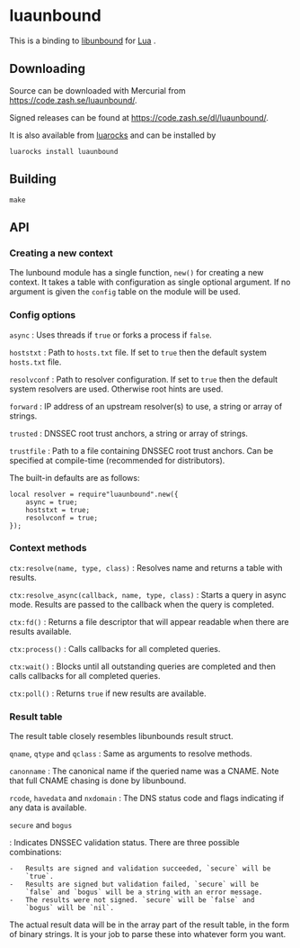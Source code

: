 luaunbound
==========

This is a binding to [libunbound](https://unbound.net/) for
[Lua](https://www.lua.org/) .

Downloading
-----------

Source can be downloaded with Mercurial from
<https://code.zash.se/luaunbound/>.

Signed releases can be found at <https://code.zash.se/dl/luaunbound/>.

It is also available from [luarocks](https://luarocks.org/) and can be
installed by

    luarocks install luaunbound

Building
--------

    make

API
---

### Creating a new context

The lunbound module has a single function, `new()` for creating a new
context. It takes a table with configuration as single optional
argument. If no argument is given the `config` table on the module will
be used.

### Config options

`async`
:   Uses threads if `true` or forks a process if `false`.

`hoststxt`
:   Path to `hosts.txt` file. If set to `true` then the default system
    `hosts.txt` file.

`resolvconf`
:   Path to resolver configuration. If set to `true` then the default
    system resolvers are used. Otherwise root hints are used.

`forward`
:   IP address of an upstream resolver(s) to use, a string or array of
    strings.

`trusted`
:   DNSSEC root trust anchors, a string or array of strings.

`trustfile`
:   Path to a file containing DNSSEC root trust anchors. Can be
    specified at compile-time (recommended for distributors).

The built-in defaults are as follows:

``` {.lua}
local resolver = require"luaunbound".new({
    async = true;
    hoststxt = true;
    resolvconf = true;
});
```

### Context methods

`ctx:resolve(name, type, class)`
:   Resolves name and returns a table with results.

`ctx:resolve_async(callback, name, type, class)`
:   Starts a query in async mode. Results are passed to the callback
    when the query is completed.

`ctx:fd()`
:   Returns a file descriptor that will appear readable when there are
    results available.

`ctx:process()`
:   Calls callbacks for all completed queries.

`ctx:wait()`
:   Blocks until all outstanding queries are completed and then calls
    callbacks for all completed queries.

`ctx:poll()`
:   Returns `true` if new results are available.

### Result table

The result table closely resembles libunbounds result struct.

`qname`, `qtype` and `qclass`
:   Same as arguments to resolve methods.

`canonname`
:   The canonical name if the queried name was a CNAME. Note that full
    CNAME chasing is done by libunbound.

`rcode`, `havedata` and `nxdomain`
:   The DNS status code and flags indicating if any data is available.

`secure` and `bogus`

:   Indicates DNSSEC validation status. There are three possible
    combinations:

    -   Results are signed and validation succeeded, `secure` will be
        `true`.
    -   Results are signed but validation failed, `secure` will be
        `false` and `bogus` will be a string with an error message.
    -   The results were not signed. `secure` will be `false` and
        `bogus` will be `nil`.

The actual result data will be in the array part of the result table, in
the form of binary strings. It is your job to parse these into whatever
form you want.
